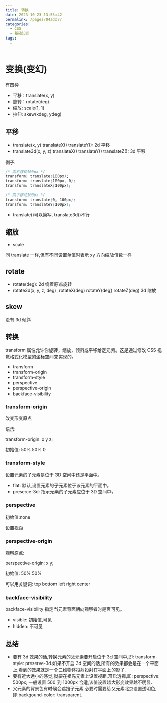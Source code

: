```yaml
---
title: 转换
date: 2023-10-23 13:53:42
permalink: /pages/04add7/
categories:
  - CSS
  - 基础知识
tags:
  -
---
```


# 变换(变幻)

有四种

- 平移：translate(x, y)
- 旋转：rotate(deg)
- 缩放: scale(1, 1)
- 拉伸: skew(xdeg, ydeg)

## 平移

- translate(x, y) translateX() translateY(): 2d 平移
- translate3d(x, y, z) translateX() translateY() translateZ(): 3d 平移

例子:

```css
/* 向右移动100px */
transform: translate(100px);
transform: translate(100px, 0);
transform: translateX(100px);

/* 向下移动100px */
transform: translate(0, 100px);
transform: translateY(100px);
```

- translate()可以简写, translate3d()不行

## 缩放

- scale

同 translate 一样,但有不同设置单值时表示 xy 方向缩放倍数一样

## rotate

- rotate(deg): 2d 绕着原点旋转
- rotate3d(x, y, z, deg), rotateX(deg) rotateY(deg) rotateZ(deg) 3d 缩放

## skew

没有 3d 倾斜

## 转换

transform 属性允许你旋转，缩放，倾斜或平移给定元素。这是通过修改 CSS 视觉格式化模型的坐标空间来实现的。

- transform
- transform-origin
- transform-style
- perspective
- perspective-origin
- backface-visibility

### transform-origin

改变形变原点

语法:

transform-origin: x y z;

初始值: 50% 50% 0

### transform-style

设置元素的子元素是位于 3D 空间中还是平面中。

- flat: 默认,设置元素的子元素位于该元素的平面中。
- preserce-3d: 指示元素的子元素应位于 3D 空间中。

### perspective

初始值:none

设置视距

### perspective-origin

观察原点:

perspective-origin: x y;

初始值: 50% 50%

可以用关键词: top bottom left right center

### backface-visibility

backface-visibility 指定当元素背面朝向观察者时是否可见。

- visible: 初始值,可见
- hidden: 不可见

## 总结

- 要有 3d 效果的话,转换元素的父元素要开启位于 3d 空间中,即: transform-style: preserve-3d.如果不开启 3d 空间的话,所有的效果都会是在一个平面上,看到的效果就是一个三维物体投射投射在平面上的影子.
- 要有近大远小的感觉,就要在祖先元素上设置视距,开启透视,即: perspective: 500px; 一般设置 500 到 1000px 合适,该值设置越大形变效果越不明显.
- 父元素的背景色有时候会遮挡子元素,必要时需要给父元素北京设置透明色,即:backgound-color: transparent.
